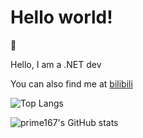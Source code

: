 # Hello world!

👋

Hello, I am a .NET dev

You can also find me at [bilibili](https://space.bilibili.com/47754706)

![Top Langs](https://github-readme-stats.vercel.app/api/top-langs/?username=prime167&hide=HTML,CSS&layout=compact)

![prime167's GitHub stats](https://github-readme-stats.vercel.app/api?username=prime167&show_icons=true&theme=default)




